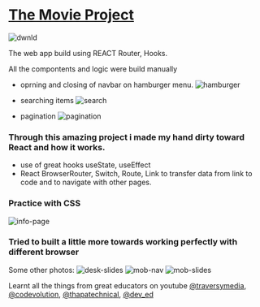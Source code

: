 # [The Movie Project](https://the-movie-project.herokuapp.com/)
![dwnld](https://user-images.githubusercontent.com/74879193/127104890-1bd963f3-3a32-427a-8bfe-362deac2aba5.jpeg)


The web app build using REACT Router, Hooks.

All the compontents and logic were build manually
- oprning and closing of navbar on hamburger menu.
![hamburger](https://user-images.githubusercontent.com/74879193/127104573-8e7373d9-777f-471d-beab-c89dc1dc6577.jpeg)

- searching items
![search](https://user-images.githubusercontent.com/74879193/127104674-875d5b2c-1fe6-4697-839b-98c76b90cb5f.jpeg)

- pagination
![pagination](https://user-images.githubusercontent.com/74879193/127104748-cceb8723-ae3f-4229-a4fb-d5dd7e8fd7f4.jpeg)


### Through this amazing project i made my hand dirty toward React and how it works.
- use of great hooks useState, useEffect
- React BrowserRouter, Switch, Route, Link to transfer data from link to code and to navigate with other pages.

### Practice with CSS 
![info-page](https://user-images.githubusercontent.com/74879193/127104828-a43f120f-0f9b-4acd-9978-0d6ebd268528.jpeg)

### Tried to built a little more towards working perfectly with different browser

Some other photos:
![desk-slides](https://user-images.githubusercontent.com/74879193/127105016-be5a268d-3cae-4c90-8268-618df3b721ec.jpeg)
![mob-nav](https://user-images.githubusercontent.com/74879193/127105114-ac926904-cec9-4206-aacf-006f391017ca.jpeg)
![mob-slides](https://user-images.githubusercontent.com/74879193/127105119-bf654db9-f0a3-4898-88b9-1de4372b002b.jpeg)


Learnt all the things from great educators on youtube
[@traversymedia](https://www.youtube.com/user/TechGuyWeb), [@codevolution](https://www.youtube.com/channel/UC80PWRj_ZU8Zu0HSMNVwKWw), [@thapatechnical](https://www.youtube.com/channel/UCwfaAHy4zQUb2APNOGXUCCA), [@dev_ed](https://www.youtube.com/channel/UClb90NQQcskPUGDIXsQEz5Q)
